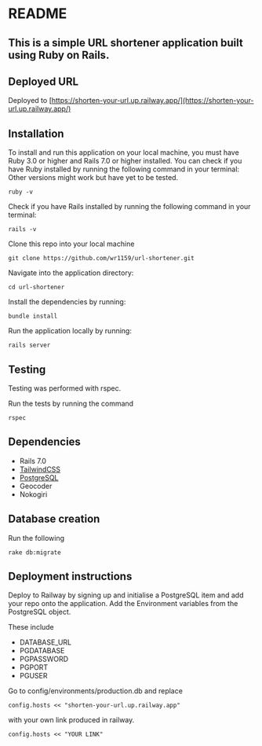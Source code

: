 # README

## This is a simple URL shortener application built using Ruby on Rails.

## Deployed URL
Deployed to [https://shorten-your-url.up.railway.app/](https://shorten-your-url.up.railway.app/)

## Installation
To install and run this application on your local machine, you must have Ruby 3.0 or higher and Rails 7.0 or higher installed. You can check if you have Ruby installed by running the following command in your terminal: 
<br>
Other versions might work but have yet to be tested.

```
ruby -v
```

Check if you have Rails installed by running the following command in your terminal:

```
rails -v
```
Clone this repo into your local machine
```
git clone https://github.com/wr1159/url-shortener.git
```
Navigate into the application directory:
```
cd url-shortener
```
Install the dependencies by running:
```
bundle install
```
Run the application locally by running:
```
rails server
```

## Testing
Testing was performed with rspec.

Run the tests by running the command
```
rspec
```

## Dependencies 
* Rails 7.0
* [TailwindCSS](https://tailwindcss.com/docs/guides/ruby-on-rails)
* [PostgreSQL](https://medium.com/geekculture/ruby-on-rails-switch-from-sqlite3-to-postgres-590009645c25)
* Geocoder 
* Nokogiri

## Database creation
Run the following
```
rake db:migrate
```

## Deployment instructions
Deploy to Railway by signing up and initialise a PostgreSQL item and add your repo onto the application. Add the Environment variables from the PostgreSQL object. 

These include 
* DATABASE_URL
* PGDATABASE 
* PGPASSWORD
* PGPORT
* PGUSER

Go to config/environments/production.db 
and replace 
```
config.hosts << "shorten-your-url.up.railway.app"
```
with your own link produced in railway.
```
config.hosts << "YOUR LINK"
```
